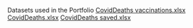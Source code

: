 Datasets used in the Portfolio
[CovidDeaths vaccinations.xlsx](https://github.com/BarsukBoTG/PortfolioUse/files/14979915/CovidDeaths.vaccinations.xlsx)
[CovidDeaths.xlsx](https://github.com/BarsukBoTG/PortfolioUse/files/14979918/CovidDeaths.xlsx)
[CovidDeaths saved.xlsx](https://github.com/BarsukBoTG/PortfolioUse/files/14979919/CovidDeaths.saved.xlsx)
